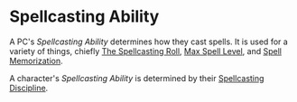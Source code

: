 # Spellcasting Ability

A PC's *Spellcasting Ability* determines how they cast spells. It is used for a variety of things, chiefly [The Spellcasting Roll](../Spellcasting.md#The%20Spellcasting%20Roll), [Max Spell Level](../../Spells/Spell%20Level.md#Max%20Spell%20Level), and [Spell Memorization](../Spell%20Memorization.md).

A character's *Spellcasting Ability* is determined by their [Spellcasting Discipline](Spellcasting%20Disciplines.md).
